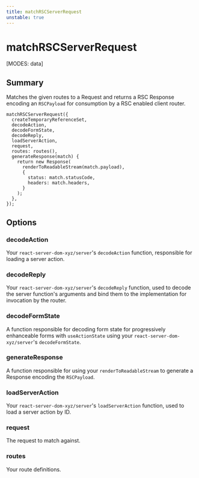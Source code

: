 ```yaml
---
title: matchRSCServerRequest
unstable: true
---
```


# matchRSCServerRequest

[MODES: data]

## Summary

Matches the given routes to a Request and returns a RSC Response encoding an `RSCPayload` for consumption by a RSC enabled client router.

```tsx filename=entry.rsc.ts
matchRSCServerRequest({
  createTemporaryReferenceSet,
  decodeAction,
  decodeFormState,
  decodeReply,
  loadServerAction,
  request,
  routes: routes(),
  generateResponse(match) {
    return new Response(
      renderToReadableStream(match.payload),
      {
        status: match.statusCode,
        headers: match.headers,
      }
    );
  },
});
```

## Options

### decodeAction

Your `react-server-dom-xyz/server`'s `decodeAction` function, responsible for loading a server action.

### decodeReply

Your `react-server-dom-xyz/server`'s `decodeReply` function, used to decode the server function's arguments and bind them to the implementation for invocation by the router.

### decodeFormState

A function responsible for decoding form state for progressively enhanceable forms with `useActionState` using your `react-server-dom-xyz/server`'s `decodeFormState`.

### generateResponse

A function responsible for using your `renderToReadableStream` to generate a Response encoding the `RSCPayload`.

### loadServerAction

Your `react-server-dom-xyz/server`'s `loadServerAction` function, used to load a server action by ID.

### request

The request to match against.

### routes

Your route definitions.
